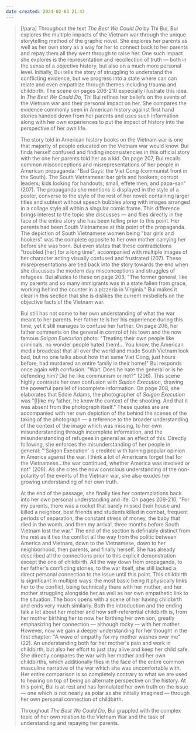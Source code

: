 ```yaml
---
date created: 2024-02-03 21:43
---
```


> [!para]
> Throughout the text *The Best We Could Do* by Thi Bui, Bui explores the multiple impacts of the Vietnam war through the unique storytelling method of the graphic novel. She explores her parents as well as her own story as a way for her to connect back to her parents and repay them all they went through to raise her. One such impact she explores is the representation and recollection of truth — both in the sense of a objective history, but also on a much more personal level. Initially, Bui tells the story of struggling to understand the conflicting evidence, but we progress into a state where can can relate and even empathize through themes including trauma and childbirth. The scene on pages 206-210 especially illustrate this idea. In *The Best We Could Do*, Thi Bui refines her beliefs on the events of the Vietnam war and their personal impact on her. She compares the evidence commonly seen in American history against first hand stories handed down from her parents and uses such information along with her own experiences to put the impact of history into the perspective of her own life.
> 
> The story told in American history books on the Vietnam war is one that majority of people educated on the Vietnam war would know. Bui finds herself confused and finding inconsistencies in this official story with the one her parents told her as a kid. On page 207, Bui recalls common misconceptions and misrepresentations of her people in American propaganda: "Bad Guys: the Viet Cong (communist front in the South). The South Vietnamese: bar girls and hookers; corrupt leaders; kids looking for handouts; small, effete men; and papa-san" (207). The propaganda she mentions is displayed in the style of a poster, converse to the style of the rest of her novel: containing larger titles and subtext without speech bubbles along with images arranged in a collage style all within a singular comic frame. This difference brings interest to the topic she discusses — and flies directly in the face of the entire story she has been telling prior to this point. Her parents had been South Vietnamese at this point of the propaganda. The depiction of South Vietnamese women being "bar girls and hookers" was the complete opposite to her own mother carrying her before she was born. Bui even states that these contradictions "troubled [her] for a long time", accompanied with multiple images of her character acting visually confused and frustrated (207). These misrepresentations are tied back into the story towards the end when she discusses the modern day misconceptions and struggles of refugees. Bui alludes to these on page 208, "The former general, like my parents and so many immigrants was in a state fallen from grace, working behind the counter in a pizzeria in Virginia." Bui makes it clear in this section that she is dislikes the current misbeliefs on the objective facts of the Vietnam war.
> 
> Bui still has not come to her own understanding of what the war meant to her parents. Her father tells her his experience during this time, yet it still manages to confuse her further. On page 206, her father comments on the general in control of his town and the now famous *Saigon Execution* photo: "Treating their own people like criminals, no wonder people hated them!... You know, the American media broadcast that all over the world and made South Vietnam look bad, but no one talks about how that same Viet Cong, just hours before, had murdered an entire family in their home!" Bui responds once again with confusion: "Wait. Does he hate the general or is he defending him? Did he like communism or not?" (206). This scene highly contrasts her own confusion with *Saidon Execution*, drawing the powerful parallel of incomplete information. On page 208, she elaborates that Eddie Adams, the photographer of *Saigon Execution* was "[l]ike my father, he knew the context of the shooting. And that it was absent from the photograph itself." These quotes are are accompanied with her own depiction of the behind the scenes of the taking of the photograph — a reference to the broader understanding of the context of the image which was missing, to her own misunderstanding through incomplete information, and the misunderstanding of refugees in general as an effect of this. Directly following, she enforces the misunderstanding of her people in general: "'Saigon Execution' is credited with turning popular opinion in America against the war. I think a lot of Americans forget that for the Vietnamese...the war continued, whether America was involved or not" (209). As she cites the now conscious understanding of the non-polarity of the events of the Vietnam war, she also exudes her growing understanding of her own truth.
> 
> At the end of the passage, she finally ties her contemplations back into her own personal understanding and life. On pages 209-210, "For my parents, there was a rocket that barely missed their house and killed a neighbor, best friends and students killed in combat, frequent periods of separation, the constant stress of money, the baby that died in the womb, and then my arrival, three months before South Vietnam lost the war." The end of the section is definably distinct from the rest as it ties the conflict all the way from the politic between America and Vietnam, down to the Vietnamese, down to her neighborhood, then parents, and finally herself. She has already described all the connections prior to this explicit demonstration except the one of childbirth. All the way down from propaganda, to her father's conflicting stories, to the war itself, she still lacked a direct personal connection to the issue until this point. This childbirth is significant in multiple ways: the most basic being it physically links her to the conflict, being technically there with her mother, and her mother struggling alongside her as well as her own empathetic link to the situation. The book opens with a scene of her having childbirth and ends very much similarly. Both the introduction and the ending talk a lot about her mother and how self-referential childbirth is, from her mother birthing her to now her birthing her own son, greatly emphasizing her connection — although rocky — with her mother. However, now we gain a deeper understanding for her thought in the first chapter: "A wave of empathy for my mother washes over me" (22). An understanding both for her mother's pain and work in childbirth, but also her effort to just stay alive and keep her child safe. She directly compares the war with her mother and her own childbirths, which additionally flies in the face of the entire common masculine narrative of the war which she was uncomfortable with. Her entire comparison is so completely contrary to what we are used to hearing on top of being an alternate perspective on the history. At this point, Bui is at rest and has formulated her own truth on the issue — one which is not nearly as polar as she initially imagined — through her own personal connection of childbirth.
> 
> Throughout *The Best We Could Do*, Bui grappled with the complex topic of her own relation to the Vietnam War and the task of understanding and repaying her parents. 